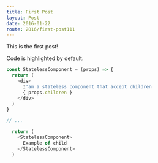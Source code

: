 ```yaml
---
title: First Post
layout: Post
date: 2016-01-22
route: 2016/first-post111
---
```


This is the first post!

Code is highlighted by default.

```js
const StatelessComponent = (props) => {
  return (
    <div>
      I'am a stateless component that accept children
      { props.children }
    </div>
  )
}

// ...

  return (
    <StatelessComponent>
      Example of child
    </StatelessComponent>
  )
```
